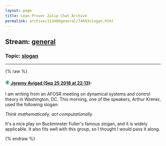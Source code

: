 ```yaml
---
layout: page
title: Lean Prover Zulip Chat Archive 
permalink: archive/113488general/74693slogan.html
---
```


## Stream: [general](index.html)
### Topic: [slogan](74693slogan.html)

---


{% raw %}
#### [![Click to go to Zulip](../../assets/img/zulip2.png) Jeremy Avigad (Sep 25 2018 at 22:13)](https://leanprover.zulipchat.com/#narrow/stream/113488-general/topic/slogan/near/134625070):
I am writing from an AFOSR meeting on dynamical systems and control theory in Washington, DC. This morning, one of the speakers, Arthur Krener, used the following slogan:

*Think mathematically, act computationally.*

It's a nice play on Buckminster Fuller's famous slogan, and it is widely applicable. It also fits well with this group, so I thought I would pass it along.


{% endraw %}
